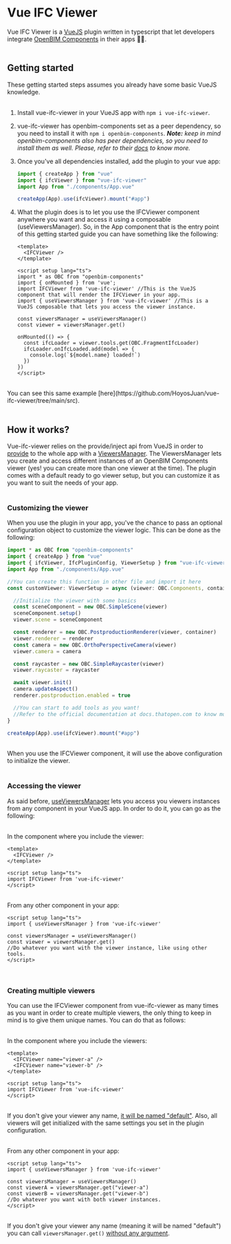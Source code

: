 # Vue IFC Viewer
Vue IFC Viewer is a [VueJS](https://vuejs.org/) plugin written in typescript that let developers integrate [OpenBIM Components](https://github.com/IFCjs/components) in their apps 🚀🚀.<br><br>

## Getting started
These getting started steps assumes you already have some basic VueJS knowledge.<br><br>

1. Install vue-ifc-viewer in your VueJS app with `npm i vue-ifc-viewer`.
2. vue-ifc-viewer has openbim-components set as a peer dependency, so you need to install it with `npm i openbim-components`. _**Note:** keep in mind openbim-components also has peer dependencies, so you need to install them as well. Please, refer to their [docs](https://docs.thatopen.com/components/getting-started#try-them) to know more._
3. Once you've all dependencies installed, add the plugin to your vue app:

   ```ts
   import { createApp } from "vue"
   import { ifcViewer } from "vue-ifc-viewer"
   import App from "./components/App.vue"

   createApp(App).use(ifcViewer).mount("#app")
   ```
4. What the plugin does is to let you use the IFCViewer component anywhere you want and access it using a composable (useViewersManager). So, in the App component that is the entry point of this getting started guide you can have something like the following:

   ```vue
   <template>
     <IFCViewer />
   </template>

   <script setup lang="ts">
   import * as OBC from "openbim-components"
   import { onMounted } from 'vue';
   import IFCViewer from 'vue-ifc-viewer' //This is the VueJS component that will render the IFCViewer in your app.
   import { useViewersManager } from 'vue-ifc-viewer' //This is a VueJS composable that lets you access the viewer instance.

   const viewersManager = useViewersManager()
   const viewer = viewersManager.get()
   
   onMounted(() => {
     const ifcLoader = viewer.tools.get(OBC.FragmentIfcLoader)
     ifcLoader.onIfcLoaded.add(model => {
       console.log(`${model.name} loaded!`)
     })
   })
   </script>
   ```
<br>
You can see this same example [here](https://github.com/HoyosJuan/vue-ifc-viewer/tree/main/src).
<br><br>

## How it works?
Vue-ifc-viewer relies on the provide/inject api from VueJS in order to [provide](https://github.com/HoyosJuan/vue-ifc-viewer/blob/main/lib/index.ts#L15) to the whole app with a [ViewersManager](https://github.com/HoyosJuan/vue-ifc-viewer/blob/main/lib/composables/useViewerManager.ts#L8). The ViewersManager lets you create and access different instances of an OpenBIM Components viewer (yes! you can create more than one viewer at the time). The plugin comes with a default ready to go viewer setup, but you can customize it as you want to suit the needs of your app.<br><br>

### Customizing the viewer
When you use the plugin in your app, you've the chance to pass an optional configuration object to customize the viewer logic. This can be done as the following:

```ts
import * as OBC from "openbim-components"
import { createApp } from "vue"
import { ifcViewer, IfcPluginConfig, ViewerSetup } from "vue-ifc-viewer"
import App from "./components/App.vue"

//You can create this function in other file and import it here
const customViewer: ViewerSetup = async (viewer: OBC.Components, container: HTMLDivElement) => {

  //Initialize the viewer with some basics
  const sceneComponent = new OBC.SimpleScene(viewer)
  sceneComponent.setup()
  viewer.scene = sceneComponent

  const renderer = new OBC.PostproductionRenderer(viewer, container)
  viewer.renderer = renderer
  const camera = new OBC.OrthoPerspectiveCamera(viewer)
  viewer.camera = camera

  const raycaster = new OBC.SimpleRaycaster(viewer)
  viewer.raycaster = raycaster

  await viewer.init()
  camera.updateAspect()
  renderer.postproduction.enabled = true

  //You can start to add tools as you want!
  //Refer to the official documentation at docs.thatopen.com to know more, in the tutorials section you can see many examples.
}

createApp(App).use(ifcViewer).mount("#app")
```

<br>When you use the IFCViewer component, it will use the above configuration to initialize the viewer.<br><br>

### Accessing the viewer
As said before, [useViewersManager](https://github.com/HoyosJuan/vue-ifc-viewer/blob/main/lib/composables/useViewerManager.ts#L29) lets you access you viewers instances from any component in your VueJS app. In order to do it, you can go as the following:

<br>In the component where you include the viewer:
```vue
<template>
  <IFCViewer />
</template>

<script setup lang="ts">
import IFCViewer from 'vue-ifc-viewer'
</script>
```

<br>From any other component in your app:
```vue
<script setup lang="ts">
import { useViewersManager } from 'vue-ifc-viewer'

const viewersManager = useViewersManager()
const viewer = viewersManager.get()
//Do whatever you want with the viewer instance, like using other tools.
</script>
```
<br>

### Creating multiple viewers
You can use the IFCViewer component from vue-ifc-viewer as many times as you want in order to create multiple viewers, the only thing to keep in mind is to give them unique names. You can do that as follows:

<br>In the component where you include the viewers:
```vue
<template>
  <IFCViewer name="viewer-a" />
  <IFCViewer name="viewer-b" />
</template>

<script setup lang="ts">
import IFCViewer from 'vue-ifc-viewer'
</script>
```

<br>If you don't give your viewer any name, [it will be named "default"](https://github.com/HoyosJuan/vue-ifc-viewer/blob/main/lib/components/IFCViewer.vue#L4). Also, all viewers will get initialized with the same settings you set in the plugin configuration.

<br>From any other component in your app:
```vue
<script setup lang="ts">
import { useViewersManager } from 'vue-ifc-viewer'

const viewersManager = useViewersManager()
const viewerA = viewersManager.get("viewer-a")
const viewerB = viewersManager.get("viewer-b")
//Do whatever you want with both viewer instances.
</script>
```

<br>If you don't give your viewer any name (meaning it will be named "default") you can call `viewersManager.get()` [without any argument](https://github.com/HoyosJuan/vue-ifc-viewer/blob/main/lib/composables/useViewerManager.ts#L16).
